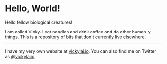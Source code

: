 # Hello, World!

Hello fellow biological creatures!

I am called Vicky. I eat noodles and drink coffee and do other human-y things.
This is a repository of bits that don't currently live elsewhere.

***

I have my very own website at [vickylai.io](https://vickylai.io/). You can also find me on Twitter as [@vickylaiio](https://twitter.com/vickylaiio).